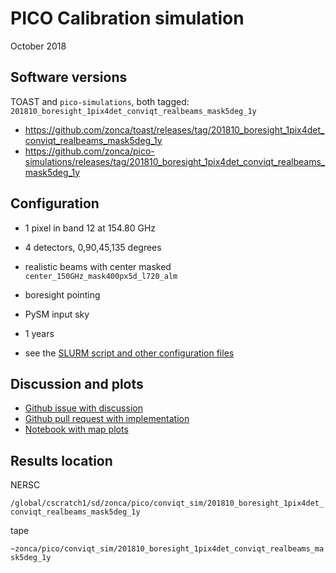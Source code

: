 PICO Calibration simulation
==========================

October 2018


## Software versions

TOAST and `pico-simulations`, both tagged: `201810_boresight_1pix4det_conviqt_realbeams_mask5deg_1y`

* <https://github.com/zonca/toast/releases/tag/201810_boresight_1pix4det_conviqt_realbeams_mask5deg_1y>
* <https://github.com/zonca/pico-simulations/releases/tag/201810_boresight_1pix4det_conviqt_realbeams_mask5deg_1y>

## Configuration

* 1 pixel in band 12 at 154.80 GHz
* 4 detectors, 0,90,45,135 degrees
* realistic beams with center masked `center_150GHz_mask400px5d_l720_alm`
* boresight pointing
* PySM input sky
* 1 years

* see the [SLURM script and other configuration files](https://github.com/zonca/pico-simulations/tree/201810_boresight_1pix4det_conviqt_realbeams_mask5deg_1y)

## Discussion and plots

* [Github issue with discussion](https://github.com/zonca/pico-simulations/issues/24)
* [Github pull request with implementation](https://github.com/zonca/pico-simulations/pull/26/files)
* [Notebook with map plots](https://gist.github.com/zonca/9f195e82e3e887f770b4ede52ad0e0fc)

## Results location

NERSC

`/global/cscratch1/sd/zonca/pico/conviqt_sim/201810_boresight_1pix4det_conviqt_realbeams_mask5deg_1y`

tape

`~zonca/pico/conviqt_sim/201810_boresight_1pix4det_conviqt_realbeams_mask5deg_1y`
